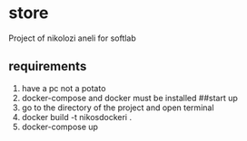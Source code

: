 # store
Project of nikolozi aneli for softlab
## requirements
1. have a pc not a potato
2. docker-compose and docker must be installed
##start up
1. go to the directory of the project and open terminal
2. docker build -t nikosdockeri .
3. docker-compose up


